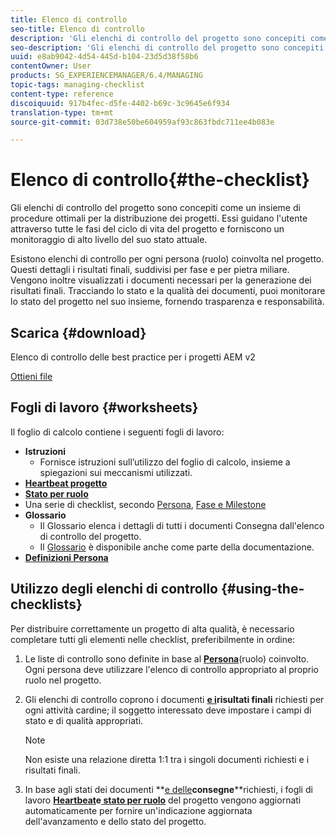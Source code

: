```yaml
---
title: Elenco di controllo
seo-title: Elenco di controllo
description: 'Gli elenchi di controllo del progetto sono concepiti come un insieme di procedure ottimali per la distribuzione dei progetti. Essi guidano l''utente attraverso tutte le fasi del ciclo di vita del progetto e forniscono un monitoraggio di alto livello del suo stato attuale. '
seo-description: 'Gli elenchi di controllo del progetto sono concepiti come un insieme di procedure ottimali per la distribuzione dei progetti. Essi guidano l''utente attraverso tutte le fasi del ciclo di vita del progetto e forniscono un monitoraggio di alto livello del suo stato attuale. '
uuid: e8ab9042-4d54-445d-b104-23d5d38f58b6
contentOwner: User
products: SG_EXPERIENCEMANAGER/6.4/MANAGING
topic-tags: managing-checklist
content-type: reference
discoiquuid: 917b4fec-d5fe-4402-b69c-3c9645e6f934
translation-type: tm+mt
source-git-commit: 03d738e50be604959af93c863fbdc711ee4b083e

---
```



# Elenco di controllo{#the-checklist}

Gli elenchi di controllo del progetto sono concepiti come un insieme di procedure ottimali per la distribuzione dei progetti. Essi guidano l&#39;utente attraverso tutte le fasi del ciclo di vita del progetto e forniscono un monitoraggio di alto livello del suo stato attuale.

Esistono elenchi di controllo per ogni persona (ruolo) coinvolta nel progetto. Questi dettagli i risultati finali, suddivisi per fase e per pietra miliare. Vengono inoltre visualizzati i documenti necessari per la generazione dei risultati finali. Tracciando lo stato e la qualità dei documenti, puoi monitorare lo stato del progetto nel suo insieme, fornendo trasparenza e responsabilità.

## Scarica {#download}

Elenco di controllo delle best practice per i progetti AEM v2

[Ottieni file](assets/aem_project_bp_checklistv2.xlsx)

## Fogli di lavoro {#worksheets}

Il foglio di calcolo contiene i seguenti fogli di lavoro:

* **Istruzioni**
   * Fornisce istruzioni sull’utilizzo del foglio di calcolo, insieme a spiegazioni sui meccanismi utilizzati.
* **[Heartbeat progetto](/help/managing/best-practices.md#project-heartbeat-dashboard)**
* **[Stato per ruolo](/help/managing/best-practices.md#status-by-role)**
* Una serie di checklist, secondo [Persona](/help/managing/best-practices.md#persona), [Fase e Milestone](/help/managing/best-practices.md#phases-and-milestones)
* **Glossario**
   * Il Glossario elenca i dettagli di tutti i documenti Consegna dall&#39;elenco di controllo del progetto.
   * Il [Glossario](/help/managing/best-practices-glossary.md) è disponibile anche come parte della documentazione.
* **[Definizioni Persona](/help/managing/best-practices.md#persona)**

## Utilizzo degli elenchi di controllo {#using-the-checklists}

Per distribuire correttamente un progetto di alta qualità, è necessario completare tutti gli elementi nelle checklist, preferibilmente in ordine:

1. Le liste di controllo sono definite in base al **[Persona](/help/managing/best-practices.md#persona)**(ruolo) coinvolto. Ogni persona deve utilizzare l&#39;elenco di controllo appropriato al proprio ruolo nel progetto.
1. Gli elenchi di controllo coprono i documenti **[e i](/help/managing/best-practices.md#required-documents)**risultati finali**[](/help/managing/best-practices.md#deliverables)** richiesti per ogni attività cardine; il soggetto interessato deve impostare i campi di stato e di qualità appropriati.

   >[!NOTE]
   >
   >Non esiste una relazione diretta 1:1 tra i singoli documenti richiesti e i risultati finali.

1. In base agli stati dei documenti **[e delle](/help/managing/best-practices.md#required-documents)**consegne**[](/help/managing/best-practices.md#deliverables)**richiesti, i fogli di lavoro **[Heartbeat](/help/managing/best-practices.md#project-heartbeat-dashboard)**e**[ stato per ruolo](/help/managing/best-practices.md#status-by-role)** del progetto vengono aggiornati automaticamente per fornire un&#39;indicazione aggiornata dell&#39;avanzamento e dello stato del progetto.